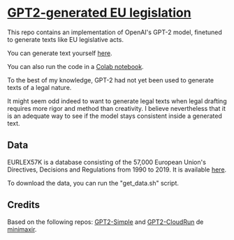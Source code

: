 # [GPT2-generated EU legislation](https://thomasdelatte.com/2020/05/eu-text-generator/)

This repo contains an implementation of OpenAI's GPT-2 model, finetuned to generate texts like EU legislative acts.

You can generate text yourself [here](https://thomasdelatte.com/gpt2).

You can also run the code in a [Colab notebook](https://colab.research.google.com/drive/1QP-pInYzeYAP2IHJX1JhaPqY062Jd122?usp=sharing).

To the best of my knowledge, GPT-2 had not yet been used to generate texts of a legal nature. 

It might seem odd indeed to want to generate legal texts when legal drafting requires more rigor and method than creativity. I believe nevertheless that it is an adequate way to see if the model stays consistent inside a generated text. 

## Data

EURLEX57K is a database consisting of the 57,000 European Union's Directives, Decisions and Regulations from 1990 to 2019. It is available [here](https://github.com/iliaschalkidis/lmtc-eurlex57k).

To download the data, you can run the "get_data.sh" script.

## Credits
Based on the following repos: [GPT2-Simple](https://github.com/minimaxir/gpt-2-simple) and [GPT2-CloudRun](https://github.com/minimaxir/gpt-2-cloud-run) de [minimaxir](https://github.com/minimaxir).
